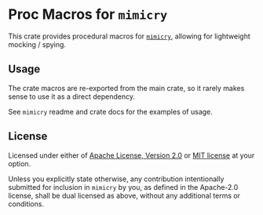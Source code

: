# Proc Macros for `mimicry`

This crate provides procedural macros for [`mimicry`], allowing for lightweight
mocking / spying.

## Usage

The crate macros are re-exported from the main crate, so it rarely makes sense to
use it as a direct dependency.

See `mimicry` readme and crate docs for the examples of usage.

## License

Licensed under either of [Apache License, Version 2.0](LICENSE-APACHE)
or [MIT license](LICENSE-MIT) at your option.

Unless you explicitly state otherwise, any contribution intentionally submitted
for inclusion in `mimicry` by you, as defined in the Apache-2.0 license,
shall be dual licensed as above, without any additional terms or conditions.

[`mimicry`]: https://crates.io/crates/mimicry
